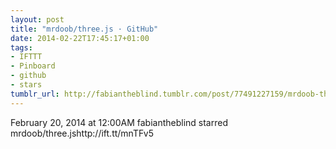 ```yaml
---
layout: post
title: "mrdoob/three.js · GitHub"
date: 2014-02-22T17:45:17+01:00
tags:
- IFTTT
- Pinboard
- github
- stars
tumblr_url: http://fabiantheblind.tumblr.com/post/77491227159/mrdoob-three-js-github
---
```

February 20, 2014 at 12:00AM
fabiantheblind starred mrdoob/three.jshttp://ift.tt/mnTFv5
